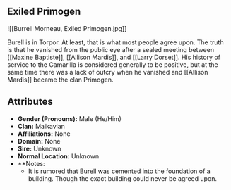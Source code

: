 ## Exiled Primogen

![[Burrell Morneau, Exiled Primogen.jpg]]

Burell is in Torpor. At least, that is what most people agree upon. The truth is that he vanished from the public eye after a sealed meeting between [[Maxine Baptiste]], [[Allison Mardis]], and [[Larry Dorset]]. His history of service to the Camarilla is considered generally to be positive, but at the same time there was a lack of outcry when he vanished and [[Allison Mardis]] became the clan Primogen. 

## Attributes
*  **Gender (Pronouns):** Male (He/Him)
* **Clan:** Malkavian
* **Affiliations:** None
* **Domain:** None
* **Sire:** Unknown
* **Normal Location:** Unknown
* **Notes: 
    - It is rumored that Burell was cemented into the foundation of a building. Though the exact building could never be agreed upon.